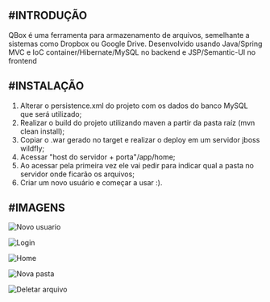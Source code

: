 #INTRODUÇÃO
--------------------------------------------------------------------------

QBox é uma ferramenta para armazenamento de arquivos, semelhante a sistemas como Dropbox ou Google Drive.
Desenvolvido usando Java/Spring MVC e IoC container/Hibernate/MySQL no backend e JSP/Semantic-UI no frontend


#INSTALAÇÃO
--------------------------------------------------------------------------

1. Alterar o persistence.xml do projeto com os dados do banco MySQL que será utilizado;
2. Realizar o build do projeto utilizando maven a partir da pasta raíz (mvn clean install);
3. Copiar o .war gerado no target e realizar o deploy em um servidor jboss wildfly;
4. Acessar "host do servidor + porta"/app/home;
5. Ao acessar pela primeira vez ele vai pedir para indicar qual a pasta no servidor onde ficarão os arquivos;
6. Criar um novo usuário e começar a usar :).

#IMAGENS
--------------------------------------------------------------------------

![Novo usuario](https://cloud.githubusercontent.com/assets/5489533/9751302/6799354a-5679-11e5-9807-2ccad9697de3.png)


![Login](https://cloud.githubusercontent.com/assets/5489533/9751305/72c8e550-5679-11e5-988e-dbf336ee2ee8.png)


![Home](https://cloud.githubusercontent.com/assets/5489533/9751289/2da5cef2-5679-11e5-84ef-daf09a50c901.png)


![Nova pasta](https://cloud.githubusercontent.com/assets/5489533/9751316/81750ff2-5679-11e5-8678-4dd78a2fe42d.png)


![Deletar arquivo](https://cloud.githubusercontent.com/assets/5489533/9751320/8967f558-5679-11e5-882e-76d8a357c625.png)
